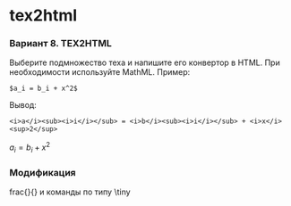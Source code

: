 # tex2html

### Вариант 8. TEX2HTML
Выберите подмножество теха и напишите его конвертор в HTML.
При необходимости используйте MathML.
Пример:

`$a_i = b_i + x^2$`

Вывод:

`<i>a</i><sub><i>i</i></sub> = <i>b</i><sub><i>i</i></sub> + <i>x</i><sup>2</sup>`

$a_i = b_i + x^2$

### Модификация
frac{}{} и команды по типу \tiny
